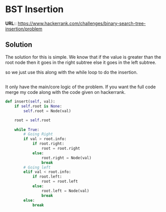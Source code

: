 # BST Insertion

__URL__:: https://www.hackerrank.com/challenges/binary-search-tree-insertion/problem

## Solution

The solution for this is simple. We know that if the value is greater than the root node then it goes in the right subtree else it goes in the left subtree.

so we just use this along with the while loop to do the insertion.

##

It only have the main/core logic of the problem. If you want the full code merge my code along with the code given on hackerrank.

```python
def insert(self, val):
    if self.root is None:
        self.root = Node(val)

    root = self.root
    
    while True:
        # Going Right
        if val > root.info:
            if root.right:
                root = root.right
            else:
                root.right = Node(val)
                break
        # Going left
        elif val < root.info:
            if root.left:
                root = root.left
            else:
                root.left = Node(val)
                break
        else:
            break
```
